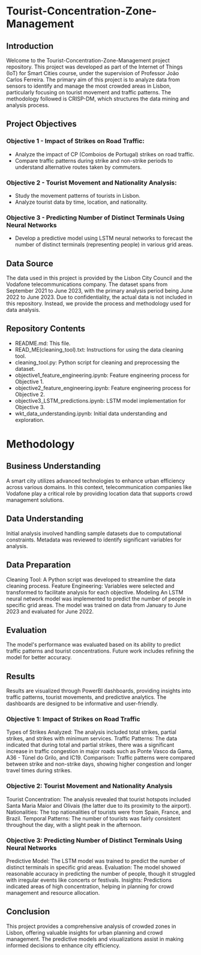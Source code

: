 # Tourist-Concentration-Zone-Management

## Introduction
Welcome to the Tourist-Concentration-Zone-Management project repository. This project was developed as part of the Internet of Things (IoT) for Smart Cities course, under the supervision of Professor João Carlos Ferreira. The primary aim of this project is to analyze data from sensors to identify and manage the most crowded areas in Lisbon, particularly focusing on tourist movement and traffic patterns. The methodology followed is CRISP-DM, which structures the data mining and analysis process.

## Project Objectives
### Objective 1 - Impact of Strikes on Road Traffic:
- Analyze the impact of CP (Comboios de Portugal) strikes on road traffic.
- Compare traffic patterns during strike and non-strike periods to understand alternative routes taken by commuters.

### Objective 2 - Tourist Movement and Nationality Analysis:
- Study the movement patterns of tourists in Lisbon.
- Analyze tourist data by time, location, and nationality.

### Objective 3 - Predicting Number of Distinct Terminals Using Neural Networks
- Develop a predictive model using LSTM neural networks to forecast the number of distinct terminals (representing people) in various grid areas.
  
## Data Source
The data used in this project is provided by the Lisbon City Council and the Vodafone telecommunications company. The dataset spans from September 2021 to June 2023, with the primary analysis period being June 2022 to June 2023. Due to confidentiality, the actual data is not included in this repository. Instead, we provide the process and methodology used for data analysis.

## Repository Contents
- README.md: This file.
- READ_ME(cleaning_tool).txt: Instructions for using the data cleaning tool.
- cleaning_tool.py: Python script for cleaning and preprocessing the dataset.
- objective1_feature_engineering.ipynb: Feature engineering process for Objective 1.
- objective2_feature_engineering.ipynb: Feature engineering process for Objective 2.
- objective3_LSTM_predictions.ipynb: LSTM model implementation for Objective 3.
- wkt_data_understanding.ipynb: Initial data understanding and exploration.

# Methodology
## Business Understanding
A smart city utilizes advanced technologies to enhance urban efficiency across various domains. In this context, telecommunication companies like Vodafone play a critical role by providing location data that supports crowd management solutions.

## Data Understanding
Initial analysis involved handling sample datasets due to computational constraints. Metadata was reviewed to identify significant variables for analysis.

## Data Preparation
Cleaning Tool: A Python script was developed to streamline the data cleaning process.
Feature Engineering: Variables were selected and transformed to facilitate analysis for each objective.
Modeling
An LSTM neural network model was implemented to predict the number of people in specific grid areas. The model was trained on data from January to June 2023 and evaluated for June 2022.

## Evaluation
The model's performance was evaluated based on its ability to predict traffic patterns and tourist concentrations. Future work includes refining the model for better accuracy.

## Results
Results are visualized through PowerBI dashboards, providing insights into traffic patterns, tourist movements, and predictive analytics. The dashboards are designed to be informative and user-friendly.

### Objective 1: Impact of Strikes on Road Traffic
Types of Strikes Analyzed: The analysis included total strikes, partial strikes, and strikes with minimum services.
Traffic Patterns: The data indicated that during total and partial strikes, there was a significant increase in traffic congestion in major roads such as Ponte Vasco da Gama, A36 - Túnel do Grilo, and IC19.
Comparison: Traffic patterns were compared between strike and non-strike days, showing higher congestion and longer travel times during strikes.

### Objective 2: Tourist Movement and Nationality Analysis
Tourist Concentration: The analysis revealed that tourist hotspots included Santa Maria Maior and Olivais (the latter due to its proximity to the airport).
Nationalities: The top nationalities of tourists were from Spain, France, and Brazil.
Temporal Patterns: The number of tourists was fairly consistent throughout the day, with a slight peak in the afternoon.

### Objective 3: Predicting Number of Distinct Terminals Using Neural Networks
Predictive Model: The LSTM model was trained to predict the number of distinct terminals in specific grid areas.
Evaluation: The model showed reasonable accuracy in predicting the number of people, though it struggled with irregular events like concerts or festivals.
Insights: Predictions indicated areas of high concentration, helping in planning for crowd management and resource allocation.

## Conclusion
This project provides a comprehensive analysis of crowded zones in Lisbon, offering valuable insights for urban planning and crowd management. The predictive models and visualizations assist in making informed decisions to enhance city efficiency.
